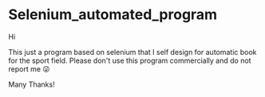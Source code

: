 # Selenium_automated_program
Hi 

This just a program based on selenium that I self design for automatic book for the sport field.
Please don't use this program commercially and do not report me :stuck_out_tongue_winking_eye:

Many Thanks!
